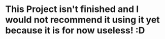 # This Project isn't finished and I would not recommend it using it yet because it is for now useless! :D
